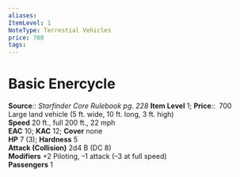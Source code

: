 ```yaml
---
aliases: 
ItemLevel: 1
NoteType: Terrestial Vehicles
price: 700
tags: 
---
```


# Basic Enercycle

**Source**:: _Starfinder Core Rulebook pg. 228_
**Item Level** 1;
**Price**::  700  
Large land vehicle (5 ft. wide, 10 ft. long, 3 ft. high)  
**Speed** 20 ft., full 200 ft., 22 mph  
**EAC** 10; **KAC** 12; **Cover** none  
**HP** 7 (3); **Hardness** 5  
**Attack (Collision)** 2d4 B (DC 8)  
**Modifiers** +2 Piloting, –1 attack (–3 at full speed)  
**Passengers** 1
